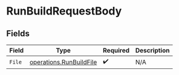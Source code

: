 # RunBuildRequestBody


## Fields

| Field                                                                     | Type                                                                      | Required                                                                  | Description                                                               |
| ------------------------------------------------------------------------- | ------------------------------------------------------------------------- | ------------------------------------------------------------------------- | ------------------------------------------------------------------------- |
| `File`                                                                    | [operations.RunBuildFile](../../../pkg/models/operations/runbuildfile.md) | :heavy_check_mark:                                                        | N/A                                                                       |